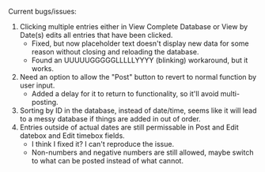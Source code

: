 Current bugs/issues: 
1) Clicking multiple entries either in View Complete Database or View by Date(s) edits all entries that have been clicked.
    - Fixed, but now placeholder text doesn't display new data for some reason without closing and reloading the database.
    - Found an UUUUUGGGGGLLLLLYYYY (blinking) workaround, but it works.
2) Need an option to allow the "Post" button to revert to normal function by user input.
    - Added a delay for it to return to functionality, so it'll avoid multi-posting.
3) Sorting by ID in the database, instead of date/time, seems like it will lead to a messy database if things are added in out of order.
4) Entries outside of actual dates are still permissable in Post and Edit datebox and Edit timebox fields.
    - I think I fixed it?  I can't reproduce the issue.
    - Non-numbers and negative numbers are still allowed, maybe switch to what can be posted instead of what cannot.